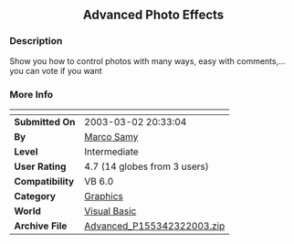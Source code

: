 ﻿<div align="center">

## Advanced Photo Effects


</div>

### Description

Show you how to control photos with many ways, easy with comments,... you can vote if you want
 
### More Info
 


<span>             |<span>
---                |---
**Submitted On**   |2003-03-02 20:33:04
**By**             |[Marco Samy](https://github.com/Planet-Source-Code/PSCIndex/blob/master/ByAuthor/marco-samy.md)
**Level**          |Intermediate
**User Rating**    |4.7 (14 globes from 3 users)
**Compatibility**  |VB 6\.0
**Category**       |[Graphics](https://github.com/Planet-Source-Code/PSCIndex/blob/master/ByCategory/graphics__1-46.md)
**World**          |[Visual Basic](https://github.com/Planet-Source-Code/PSCIndex/blob/master/ByWorld/visual-basic.md)
**Archive File**   |[Advanced\_P155342322003\.zip](https://github.com/Planet-Source-Code/marco-samy-advanced-photo-effects__1-43687/archive/master.zip)









